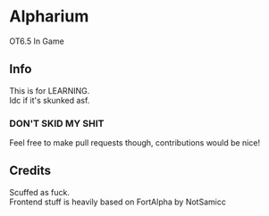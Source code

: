 # Alpharium
OT6.5 In Game
## Info
This is for LEARNING.
<br>
Idc if it's skunked asf.
### DON'T SKID MY SHIT
Feel free to make pull requests though, contributions would be nice!
## Credits
Scuffed as fuck.
<br>
Frontend stuff is heavily based on FortAlpha by NotSamicc
